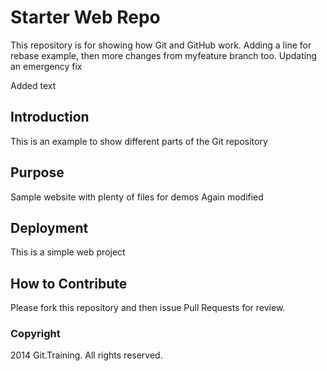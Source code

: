 # Starter Web Repo

This repository is for showing how Git and GitHub work. Adding a line for rebase example, then more changes from myfeature branch too.
Updating an emergency fix

Added text

## Introduction

This is an example to show different parts of the Git repository

## Purpose

Sample website with plenty of files for demos
Again modified

## Deployment

This is a simple web project

## How to Contribute

Please fork this repository and then issue Pull Requests for review.

### Copyright

2014 Git.Training. All rights reserved.